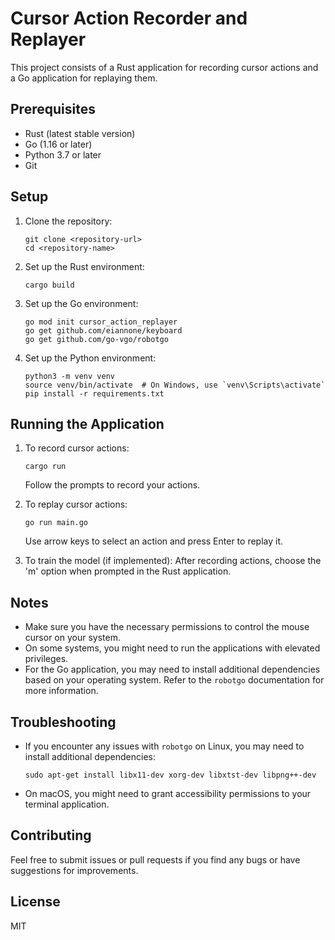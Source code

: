 # Cursor Action Recorder and Replayer

This project consists of a Rust application for recording cursor actions and a Go application for replaying them.

## Prerequisites

- Rust (latest stable version)
- Go (1.16 or later)
- Python 3.7 or later
- Git

## Setup

1. Clone the repository:
   ```
   git clone <repository-url>
   cd <repository-name>
   ```

2. Set up the Rust environment:
   ```
   cargo build
   ```

3. Set up the Go environment:
   ```
   go mod init cursor_action_replayer
   go get github.com/eiannone/keyboard
   go get github.com/go-vgo/robotgo
   ```

4. Set up the Python environment:
   ```
   python3 -m venv venv
   source venv/bin/activate  # On Windows, use `venv\Scripts\activate`
   pip install -r requirements.txt
   ```

## Running the Application

1. To record cursor actions:
   ```
   cargo run
   ```
   Follow the prompts to record your actions.

2. To replay cursor actions:
   ```
   go run main.go
   ```
   Use arrow keys to select an action and press Enter to replay it.

3. To train the model (if implemented):
   After recording actions, choose the 'm' option when prompted in the Rust application.

## Notes

- Make sure you have the necessary permissions to control the mouse cursor on your system.
- On some systems, you might need to run the applications with elevated privileges.
- For the Go application, you may need to install additional dependencies based on your operating system. Refer to the `robotgo` documentation for more information.

## Troubleshooting

- If you encounter any issues with `robotgo` on Linux, you may need to install additional dependencies:
  ```
  sudo apt-get install libx11-dev xorg-dev libxtst-dev libpng++-dev
  ```
- On macOS, you might need to grant accessibility permissions to your terminal application.

## Contributing

Feel free to submit issues or pull requests if you find any bugs or have suggestions for improvements.

## License

MIT

